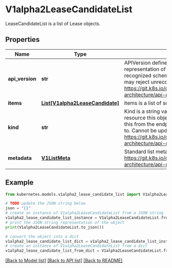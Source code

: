 # V1alpha2LeaseCandidateList

LeaseCandidateList is a list of Lease objects.

## Properties

Name | Type | Description | Notes
------------ | ------------- | ------------- | -------------
**api_version** | **str** | APIVersion defines the versioned schema of this representation of an object. Servers should convert recognized schemas to the latest internal value, and may reject unrecognized values. More info: https://git.k8s.io/community/contributors/devel/sig-architecture/api-conventions.md#resources | [optional] 
**items** | [**List[V1alpha2LeaseCandidate]**](V1alpha2LeaseCandidate.md) | items is a list of schema objects. | 
**kind** | **str** | Kind is a string value representing the REST resource this object represents. Servers may infer this from the endpoint the client submits requests to. Cannot be updated. In CamelCase. More info: https://git.k8s.io/community/contributors/devel/sig-architecture/api-conventions.md#types-kinds | [optional] 
**metadata** | [**V1ListMeta**](V1ListMeta.md) | Standard list metadata. More info: https://git.k8s.io/community/contributors/devel/sig-architecture/api-conventions.md#metadata | [optional] 

## Example

```python
from kubernetes.models.v1alpha2_lease_candidate_list import V1alpha2LeaseCandidateList

# TODO update the JSON string below
json = "{}"
# create an instance of V1alpha2LeaseCandidateList from a JSON string
v1alpha2_lease_candidate_list_instance = V1alpha2LeaseCandidateList.from_json(json)
# print the JSON string representation of the object
print(V1alpha2LeaseCandidateList.to_json())

# convert the object into a dict
v1alpha2_lease_candidate_list_dict = v1alpha2_lease_candidate_list_instance.to_dict()
# create an instance of V1alpha2LeaseCandidateList from a dict
v1alpha2_lease_candidate_list_from_dict = V1alpha2LeaseCandidateList.from_dict(v1alpha2_lease_candidate_list_dict)
```
[[Back to Model list]](../README.md#documentation-for-models) [[Back to API list]](../README.md#documentation-for-api-endpoints) [[Back to README]](../README.md)


